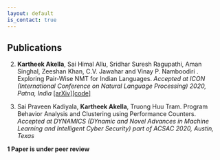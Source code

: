 ```yaml
---
layout: default
is_contact: true
---
```

## Publications

2. **Kartheek Akella**, Sai Himal Allu, Sridhar Suresh Ragupathi, Aman Singhal, Zeeshan Khan, C.V. Jawahar and Vinay P. Namboodiri
. Exploring Pair-Wise NMT for Indian Languages. *Accepted at ICON (International Conference on Natural Language Processing) 2020, Patna, India* [[arXiv]](https://arxiv.org/abs/2012.05786)[[code]](https://github.com/asvskartheek/fairseq-working)

1. Sai Praveen Kadiyala, **Kartheek Akella**, Truong Huu Tram. Program Behavior Analysis and Clustering using Performance Counters. *Accepted at DYNAMICS (DYnamic and Novel Advances in Machine Learning and Intelligent Cyber Security) part of ACSAC 2020, Austin, Texas*

**1 Paper is under peer review**
